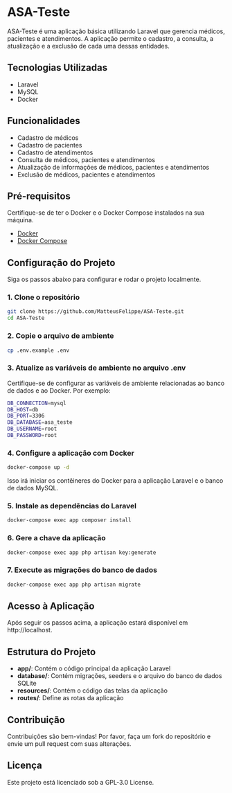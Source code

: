 # ASA-Teste

ASA-Teste é uma aplicação básica utilizando Laravel que gerencia médicos, pacientes e atendimentos. A aplicação permite o cadastro, a consulta, a atualização e a exclusão de cada uma dessas entidades.

## Tecnologias Utilizadas

- Laravel
- MySQL
- Docker

## Funcionalidades

- Cadastro de médicos
- Cadastro de pacientes
- Cadastro de atendimentos
- Consulta de médicos, pacientes e atendimentos
- Atualização de informações de médicos, pacientes e atendimentos
- Exclusão de médicos, pacientes e atendimentos

## Pré-requisitos

Certifique-se de ter o Docker e o Docker Compose instalados na sua máquina.

- [Docker](https://docs.docker.com/get-docker/)
- [Docker Compose](https://docs.docker.com/compose/install/)

## Configuração do Projeto

Siga os passos abaixo para configurar e rodar o projeto localmente.

### 1. Clone o repositório

```bash
git clone https://github.com/MatteusFelippe/ASA-Teste.git
cd ASA-Teste
```

### 2. Copie o arquivo de ambiente

```bash
cp .env.example .env
```

### 3. Atualize as variáveis de ambiente no arquivo .env

Certifique-se de configurar as variáveis de ambiente relacionadas ao banco de dados e ao Docker. Por exemplo:

```bash
DB_CONNECTION=mysql
DB_HOST=db
DB_PORT=3306
DB_DATABASE=asa_teste
DB_USERNAME=root
DB_PASSWORD=root
```

### 4. Configure a aplicação com Docker

```bash
docker-compose up -d
```

Isso irá iniciar os contêineres do Docker para a aplicação Laravel e o banco de dados MySQL.

### 5. Instale as dependências do Laravel

```bash
docker-compose exec app composer install
```

### 6. Gere a chave da aplicação

```bash
docker-compose exec app php artisan key:generate
```

### 7. Execute as migrações do banco de dados

```bash
docker-compose exec app php artisan migrate
```

## Acesso à Aplicação

Após seguir os passos acima, a aplicação estará disponível em http://localhost.

## Estrutura do Projeto

- **app/**: Contém o código principal da aplicação Laravel
- **database/**: Contém migrações, seeders e o arquivo do banco de dados SQLite
- **resources/**: Contém o código das telas da aplicação
- **routes/**: Define as rotas da aplicação

## Contribuição

Contribuições são bem-vindas! Por favor, faça um fork do repositório e envie um pull request com suas alterações.

## Licença

Este projeto está licenciado sob a GPL-3.0 License.